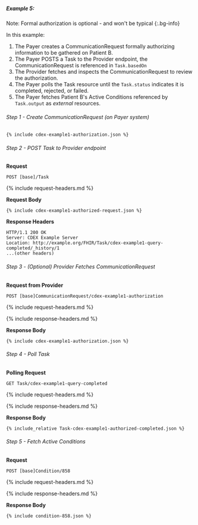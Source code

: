 
##### Example 5:

Note: Formal authorization is optional - and won't be typical
{:.bg-info}

In this example:

1. The Payer creates a CommunicationRequest formally authorizing information to be gathered on Patient B.
1. The Payer POSTS a Task to the Provider endpoint, the CommunicationRequest is referenced in `Task.basedOn`
1. The Provider fetches and inspects the CommunicationRequest to review the authorization.  
1. The Payer polls the Task resource until the `Task.status` indicates it is completed, rejected, or failed.
1. The Payer fetches Patient B's Active Conditions referenced by `Task.output` as *external* resources.

###### Step 1 - Create CommunicationRequest (on Payer system)

~~~
{% include cdex-example1-authorization.json %}
~~~

###### Step 2 - POST Task to Provider endpoint

**Request**
~~~
POST [base]/Task
~~~

{% include request-headers.md %}

**Request Body**

~~~
{% include cdex-example1-authorized-request.json %}
~~~

**Response Headers**

~~~
HTTP/1.1 200 OK
Server: CDEX Example Server
Location: http://example.org/FHIR/Task/cdex-example1-query-completed/_history/1
...(other headers)
~~~

###### Step 3 - (Optional) Provider Fetches CommunicationRequest

**Request from Provider**
~~~
POST [base]CommunicationRequest/cdex-example1-authorization
~~~

{% include request-headers.md %}

{% include response-headers.md %}

**Response Body**

~~~
{% include cdex-example1-authorization.json %}
~~~

###### Step 4 - Poll Task

**Polling Request**
~~~
GET Task/cdex-example1-query-completed
~~~

{% include request-headers.md %}

{% include response-headers.md %}

**Response Body**

~~~
{% include_relative Task-cdex-example1-authorized-completed.json %}
~~~

###### Step 5 - Fetch Active Conditions

**Request**
~~~
POST [base]Condition/858
~~~

{% include request-headers.md %}

{% include response-headers.md %}

**Response Body**

~~~
{% include condition-858.json %}
~~~
